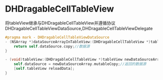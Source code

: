 # DHDragableCellTableView

将tableView继承与DHDragableCellTableView并遵循协议DHDragableCellTableViewDataSource,DHDragableCellTableViewDelegate

```objective-c
#pragma mark - DHDragableCellTableViewDataSource
- (NSArray *)dataSourceArrayInTableView:(DHDragableCellTableView *)tableView{
    return self.dataSource.copy;//数据源
}

- (void)tableView:(DHDragableCellTableView *)tableView newDataSourceArrayAfterMove:(NSArray *)newDataSourceArray{
    self.dataSource = newDataSourceArray.mutableCopy;//返回的数据源
    [self.tableView reloadData];
}
```

